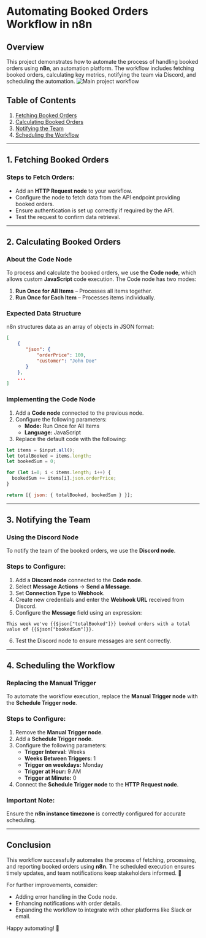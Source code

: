 # Automating Booked Orders Workflow in n8n

## Overview
This project demonstrates how to automate the process of handling booked orders using **n8n**, an automation platform. The workflow includes fetching booked orders, calculating key metrics, notifying the team via Discord, and scheduling the automation.
![Main project workflow ](https://github.com/user-attachments/assets/1023cd3e-cd60-4db0-a8d0-6d1f1fa4724f)

## Table of Contents
1. [Fetching Booked Orders](#fetching-booked-orders)
2. [Calculating Booked Orders](#calculating-booked-orders)
3. [Notifying the Team](#notifying-the-team)
4. [Scheduling the Workflow](#scheduling-the-workflow)

---

## 1. Fetching Booked Orders
### Steps to Fetch Orders:
- Add an **HTTP Request node** to your workflow.
- Configure the node to fetch data from the API endpoint providing booked orders.
- Ensure authentication is set up correctly if required by the API.
- Test the request to confirm data retrieval.

---

## 2. Calculating Booked Orders
### About the Code Node
To process and calculate the booked orders, we use the **Code node**, which allows custom **JavaScript** code execution. The Code node has two modes:
1. **Run Once for All Items** – Processes all items together.
2. **Run Once for Each Item** – Processes items individually.

### Expected Data Structure
n8n structures data as an array of objects in JSON format:
```json
[
    {
       "json": {
           "orderPrice": 100,
           "customer": "John Doe"
       }
    },
    ...
]
```

### Implementing the Code Node
1. Add a **Code node** connected to the previous node.
2. Configure the following parameters:
   - **Mode:** Run Once for All Items
   - **Language:** JavaScript
3. Replace the default code with the following:
```javascript
let items = $input.all();
let totalBooked = items.length;
let bookedSum = 0;

for (let i=0; i < items.length; i++) {
  bookedSum += items[i].json.orderPrice;
}

return [{ json: { totalBooked, bookedSum } }];
```

---

## 3. Notifying the Team
### Using the Discord Node
To notify the team of the booked orders, we use the **Discord node**.

### Steps to Configure:
1. Add a **Discord node** connected to the **Code node**.
2. Select **Message Actions** → **Send a Message**.
3. Set **Connection Type** to **Webhook**.
4. Create new credentials and enter the **Webhook URL** received from Discord.
5. Configure the **Message** field using an expression:
```text
This week we've {{$json["totalBooked"]}} booked orders with a total value of {{$json["bookedSum"]}}.
```
6. Test the Discord node to ensure messages are sent correctly.

---

## 4. Scheduling the Workflow
### Replacing the Manual Trigger
To automate the workflow execution, replace the **Manual Trigger node** with the **Schedule Trigger node**.

### Steps to Configure:
1. Remove the **Manual Trigger node**.
2. Add a **Schedule Trigger node**.
3. Configure the following parameters:
   - **Trigger Interval:** Weeks
   - **Weeks Between Triggers:** 1
   - **Trigger on weekdays:** Monday
   - **Trigger at Hour:** 9 AM
   - **Trigger at Minute:** 0
4. Connect the **Schedule Trigger node** to the **HTTP Request node**.

### Important Note:
Ensure the **n8n instance timezone** is correctly configured for accurate scheduling.

---

## Conclusion
This workflow successfully automates the process of fetching, processing, and reporting booked orders using **n8n**. The scheduled execution ensures timely updates, and team notifications keep stakeholders informed. 🚀

For further improvements, consider:
- Adding error handling in the Code node.
- Enhancing notifications with order details.
- Expanding the workflow to integrate with other platforms like Slack or email.

Happy automating! 🎯

